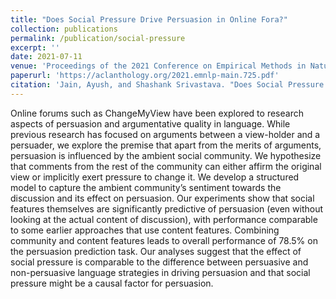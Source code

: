 ```yaml
---
title: "Does Social Pressure Drive Persuasion in Online Fora?"
collection: publications
permalink: /publication/social-pressure
excerpt: ''
date: 2021-07-11
venue: 'Proceedings of the 2021 Conference on Empirical Methods in Natural Language Processing'
paperurl: 'https://aclanthology.org/2021.emnlp-main.725.pdf'
citation: 'Jain, Ayush, and Shashank Srivastava. "Does Social Pressure Drive Persuasion in Online Fora?." Proceedings of the 2021 Conference on Empirical Methods in Natural Language Processing. 2021.'
---
```

Online forums such as ChangeMyView have been explored to research aspects of persuasion and argumentative quality in language. While previous research has focused on arguments between a view-holder and a persuader, we explore the premise that apart from the merits of arguments, persuasion is influenced by the ambient social community. We hypothesize that comments from the rest of the community can either affirm the original view or implicitly exert pressure to change it. We develop a structured model to capture the ambient community’s sentiment towards the discussion and its effect on persuasion. Our experiments show that social features themselves are significantly predictive of persuasion (even without looking at the actual content of discussion), with performance comparable to some earlier approaches that use content features. Combining community and content features leads to overall performance of 78.5% on the persuasion prediction task. Our analyses suggest that the effect of social pressure is comparable to the difference between persuasive and non-persuasive language strategies in driving persuasion and that social pressure might be a causal factor for persuasion.